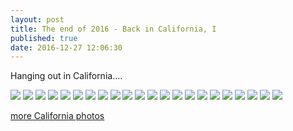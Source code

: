 ```yaml
---
layout: post
title: The end of 2016 - Back in California, I
published: true
date: 2016-12-27 12:06:30
---
```


Hanging out in California....

![](https://s26.postimg.org/6qkoxkpyh/DSCF16208.jpg)
![](https://s26.postimg.org/vxvkxtt2h/DSCF16216.jpg)
![](https://s26.postimg.org/y3pvsbwix/DSCF16232.jpg)
![](https://s26.postimg.org/z7a04ah61/DSCF16233.jpg)
![](https://s26.postimg.org/9prlkozft/DSCF16243.jpg)
![](https://s26.postimg.org/tyez6eyqx/DSCF16245.jpg)
![](https://s26.postimg.org/jcv3uesfd/DSCF16267.jpg)
![](https://s26.postimg.org/aj47db5gp/DSCF16287.jpg)
![](https://s26.postimg.org/tpheghlyh/DSCF16294.jpg)
![](https://s26.postimg.org/n0av0h0mh/DSCF16302.jpg)
![](https://s26.postimg.org/ye1zpf0ix/DSCF16306.jpg)
![](https://s26.postimg.org/lb6d65aax/DSCF16309.jpg)
![](https://s26.postimg.org/ow28pdeuh/DSCF16317.jpg)
![](https://s26.postimg.org/77ahxr33d/DSCF16335.jpg)
![](https://s26.postimg.org/i85n2rvc9/DSCF16358.jpg)
![](https://s26.postimg.org/hwo6q0ew9/DSCF16388.jpg)
![](https://s26.postimg.org/g655oixd5/DSCF16415.jpg)
![](https://s26.postimg.org/w5nt82tex/DSCF16419.jpg)
![](https://s26.postimg.org/i0i069kdl/DSCF16438.jpg)
![](https://s26.postimg.org/iraqc1mqx/DSCF16440.jpg)
![](https://s26.postimg.org/tsagut4dl/DSCF16461.jpg)
![](https://s26.postimg.org/mqcj8m0rt/DSCF16469.jpg)

[more California photos](http://www.teamrubin.us/end-of-2016-ca-ii/)

